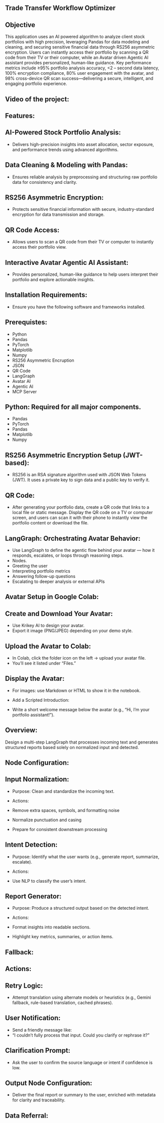 ## Trade Transfer Workflow Optimizer

## Objective

This application uses an AI powered algorithm to analyze client stock portfolios with high precision, leveraging Pandas for data modeling and cleaning, and securing sensitive financial data through RS256 asymmetric encryption. Users can instantly access their portfolio by scanning a QR code from their TV or their computer, while an Avatar driven Agentic AI assistant provides personalized, human-like guidance. Key performance metrics include ≥95% portfolio analysis accuracy, <2 – second data latency, 100% encryption compliance, 80% user engagement with the avatar, and 98% cross-device QR scan success—delivering a secure, intelligent, and engaging portfolio experience.

## Video of the project:

## Features:

## AI-Powered Stock Portfolio Analysis:

- Delivers high-precision insights into asset allocation, sector exposure, and performance trends using advanced algorithms.

## Data Cleaning & Modeling with Pandas:

- Ensures reliable analysis by preprocessing and structuring raw portfolio data for consistency and clarity.

##  RS256 Asymmetric Encryption:

- Protects sensitive financial information with secure, industry-standard encryption for data transmission and storage.

##  QR Code Access:

- Allows users to scan a QR code from their TV or computer to instantly access their portfolio view.
  
## Interactive Avatar Agentic AI Assistant:

-  Provides personalized, human-like guidance to help users interpret their portfolio and explore actionable insights.

## Installation Requirements:

- Ensure you have the following software and frameworks installed.

## Prerequistes:

- Python
- Pandas
- PyTorch
- Matplotlib
- Numpy
- RS256 Asymmetric Encruption
- JSON
- QR Code
- LangGraph
- Avatar AI
- Agentic AI
- MCP Server

## Python: Required for all major components.

- Pandas
- PyTorch
- Pandas
- Matplotlib
- Numpy

## RS256 Asymmetric Encryption Setup (JWT-based):

- RS256 is an RSA signature algorithm used with JSON Web Tokens (JWT). It uses a private key to sign data and a public key to verify it.

## QR Code:

- After generating your portfolio data, create a QR code that links to a local file or static message. Display the QR code on a TV or computer screen, and users can scan it with their phone to instantly view the portfolio content or download the file.

 ## LangGraph: Orchestrating Avatar Behavior:
 
- Use LangGraph to define the agentic flow behind your avatar — how it responds, escalates, or loops through reasoning steps.
- Nodes.
- Greeting the user
- Interpreting portfolio metrics
- Answering follow-up questions
- Escalating to deeper analysis or external APIs

## Avatar Setup in Google Colab:

## Create and Download Your Avatar:

- Use Krikey AI to design your avatar.
- Export it  image (PNG/JPEG) depending on your demo style.
  
## Upload the Avatar to Colab:

- In Colab, click the folder icon on the left → upload your avatar file.
- You’ll see it listed under “Files.”
  
## Display the Avatar:

- For images: use Markdown or HTML to show it in the notebook.
  
- Add a Scripted Introduction:

- Write a short welcome message below the avatar (e.g., “Hi, I’m your portfolio assistant!”).

## Overview:

Design a multi-step LangGraph that processes incoming text and generates structured reports based solely on normalized input and detected.

## Node Configuration:

## Input Normalization:

- Purpose: Clean and standardize the incoming text.
  
- Actions:
  
- Remove extra spaces, symbols, and formatting noise
- Normalize punctuation and casing
- Prepare for consistent downstream processing
  
## Intent Detection:

- Purpose: Identify what the user wants (e.g., generate report, summarize, escalate).
  
- Actions:
  
- Use NLP to classify the user’s intent.

## Report Generator:

- Purpose: Produce a structured output based on the detected intent.
  
- Actions:
  
- Format insights into readable sections.
- Highlight key metrics, summaries, or action items.

## Fallback:

## Actions:

## Retry Logic:
- Attempt translation using alternate models or heuristics (e.g., Gemini fallback, rule-based translation, cached phrases).
  
## User Notification:

- Send a friendly message like:
- “I couldn’t fully process that input. Could you clarify or rephrase it?”
  
## Clarification Prompt:

- Ask the user to confirm the source language or intent if confidence is low.

## Output Node Configuration:

- Deliver the final report or summary to the user, enriched with metadata for clarity and traceability.

## Data Referral:




  

  

